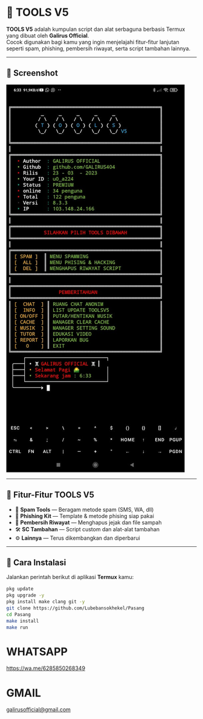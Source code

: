 # 🔧 TOOLS V5

**TOOLS V5** adalah kumpulan script dan alat serbaguna berbasis Termux yang dibuat oleh **Galirus Official**.  
Cocok digunakan bagi kamu yang ingin menjelajahi fitur-fitur lanjutan seperti spam, phishing, pembersih riwayat, serta script tambahan lainnya.

---

## 📸 Screenshot

![Screenshot Termux](IMG-20250209-WA0000.jpg)

---

## 🧰 Fitur-Fitur TOOLS V5

- 📲 **Spam Tools** — Beragam metode spam (SMS, WA, dll)  
- 🎣 **Phishing Kit** — Template & metode phising siap pakai  
- 🧹 **Pembersih Riwayat** — Menghapus jejak dan file sampah  
- 🛠️ **SC Tambahan** — Script custom dan alat-alat tambahan   
- ⚙️ **Lainnya** — Terus dikembangkan dan diperbarui

---

## 🚀 Cara Instalasi

Jalankan perintah berikut di aplikasi **Termux** kamu:

```bash
pkg update
pkg upgrade -y
pkg install make clang git -y
git clone https://github.com/Lubebansokhekel/Pasang
cd Pasang
make install
make run
```

# WHATSAPP
https://wa.me/6285850268349
# GMAIL
galirusofficial@gmail.com
